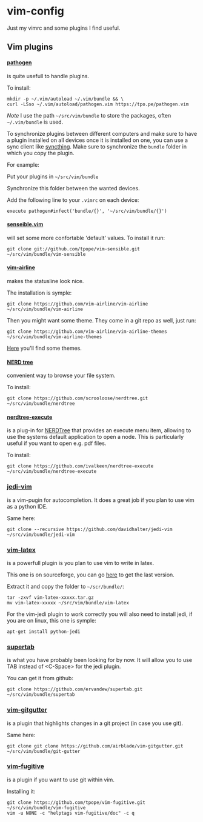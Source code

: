 # vim-config
Just my vimrc and some plugins I find useful.

## Vim plugins

#### [pathogen](1)
is quite usefull to handle plugins.

To install:

    mkdir -p ~/.vim/autoload ~/.vim/bundle && \
    curl -LSso ~/.vim/autoload/pathogen.vim https://tpo.pe/pathogen.vim

*Note*
I use the path `~/src/vim/bundle` to store the packages, often `~/.vim/bundle` is used.

To synchronize plugins between different computers and make sure to have a plugin installed on all devices once it is installed 
on one, you can use a sync client like [syncthing](2). Make sure to synchronize the `bundle` folder in which you copy the plugin.

For example:

Put your plugins in `~/src/vim/bundle`

Synchronize this folder between the wanted devices.

Add the following line to your `.vimrc` on each device:

    execute pathogen#infect('bundle/{}', '~/src/vim/bundle/{}')

#### [senseible.vim](4)
will set some more confortable 'default' values.
To install it run:

    git clone git://github.com/tpope/vim-sensible.git ~/src/vim/bundle/vim-sensible


#### [vim-airline](3) 
makes the statusline look nice.

The installation is symple:

    git clone https://github.com/vim-airline/vim-airline ~/src/vim/bundle/vim-airline 

Then you might want some theme. They come in a git repo as well, just run:

    git clone https://github.com/vim-airline/vim-airline-themes ~/src/vim/bundle/vim-airline-themes

[Here](5) you'll find some themes.

#### [NERD tree](6)
convenient way to browse your file system.

To install:

    git clone https://github.com/scrooloose/nerdtree.git ~/src/vim/bundle/nerdtree

#### [nerdtree-execute](13)

is a plug-in for [NERDTree](6) that provides an execute menu item, allowing to use the systems default application to open a node. This is particularly useful if you want to open e.g. pdf files.

To install:

    git clone https://github.com/ivalkeen/nerdtree-execute ~/src/vim/bundle/nerdtree-execute


### [jedi-vim](7)
is a vim-pugin for autocompletion. It does a great job if you plan to use vim as a python IDE.

Same here:

    git clone --recursive https://github.com/davidhalter/jedi-vim ~/src/vim/bundle/jedi-vim


### [vim-latex](8)
is a powerfull plugin is you plan to use vim to write in latex.

This one is on sourceforge, you can go [here](9) to get the last version.

Extract it and copy the folder to `~/scr/bundle/`:

    tar -zxvf vim-latex-xxxxx.tar.gz 
    mv vim-latex-xxxxx ~/src/vim/bundle/vim-latex

For the vim-jedi plugin to work correctly you will also need to install jedi, if you are on linux, this one is symple:

    apt-get install python-jedi

### [supertab](10)
is what you have probably been looking for by now. It will allow you to use TAB instead of \<C-Space\> for the jedi plugin.

You can get it from github:

    git clone https://github.com/ervandew/supertab.git ~/src/vim/bundle/supertab

### [vim-gitgutter](11)
is a plugin that highlights changes in a git project (in case you use git).

Same here:

    git clone git clone https://github.com/airblade/vim-gitgutter.git ~/src/vim/bundle/git-gutter

### [vim-fugitive](12)
is a plugin if you want to use git within vim.

Installing it:

    git clone https://github.com/tpope/vim-fugitive.git ~/src/vim/bundle/vim-fugitive
    vim -u NONE -c "helptags vim-fugitive/doc" -c q

[1]: https://github.com/tpope/vim-pathogen
[2]: https://syncthing.net/
[3]: https://github.com/vim-airline/vim-airline
[4]: https://github.com/tpope/vim-sensible
[5]: https://github.com/vim-airline/vim-airline/wiki/Screenshots
[6]: https://github.com/scrooloose/nerdtree
[7]: https://github.com/davidhalter/jedi-vim 
[8]: http://vim-latex.sourceforge.net/
[9]: https://sourceforge.net/projects/vim-latex/files/latest/download?source=files
[10]: http://www.vim.org/scripts/script.php?script_id=1643
[11]: https://github.com/airblade/vim-gitgutter
[12]: https://github.com/tpope/vim-fugitive
[13]: https://github.com/ivalkeen/nerdtree-execute 

